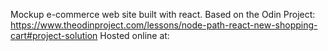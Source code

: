 Mockup e-commerce web site built with react.
Based on the Odin Project: <https://www.theodinproject.com/lessons/node-path-react-new-shopping-cart#project-solution>
Hosted online at:
